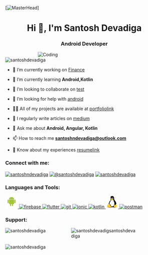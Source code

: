 [![MasterHead](https://1.bp.blogspot.com/-7A4WynwLsMw/XbBpCXG8fHI/AAAAAAAAMt4/uOa1bpLskYgrwGbllhSu2SDj_Mig8SXJQCLcBGAsYHQ/s1600/2000_600px.gif)]
<h1 align="center">Hi 👋, I'm Santosh Devadiga</h1>
<h3 align="center">Android Developer</h3>
<img align="right" alt="Coding" width="400" src="https://i.pinimg.com/originals/f8/41/ac/f841ac2befaedda240c55a06b23b33ec.gif"/>
<p align="left"> <img src="https://komarev.com/ghpvc/?username=santoshdevadiga&label=Profile%20views&color=0e75b6&style=flat" alt="santoshdevadiga" /> </p>

- 🔭 I’m currently working on [Finance](http://test)

- 🌱 I’m currently learning **Android,Kotlin**

- 👯 I’m looking to collaborate on [test](http://test)

- 🤝 I’m looking for help with [android](http://test)

- 👨‍💻 All of my projects are available at [portfoliolink](portfoliolink)

- 📝 I regularly write articles on [medium](medium)

- 💬 Ask me about **Android, Angular, Kotlin**

- 📫 How to reach me **santoshndevadiga@outlook.com**

- 📄 Know about my experiences [resumelink](resumelink)

<h3 align="left">Connect with me:</h3>
<p align="left">
<a href="https://linkedin.com/in/santoshndevadiga" target="blank"><img align="center" src="https://raw.githubusercontent.com/rahuldkjain/github-profile-readme-generator/master/src/images/icons/Social/linked-in-alt.svg" alt="santoshndevadiga" height="30" width="40" /></a>
<a href="https://medium.com/@santoshdevadiga" target="blank"><img align="center" src="https://raw.githubusercontent.com/rahuldkjain/github-profile-readme-generator/master/src/images/icons/Social/medium.svg" alt="@santoshdevadiga" height="30" width="40" /></a>
<a href="https://www.youtube.com/@SantoshDevadigaDev" target="blank"><img align="center" src="https://raw.githubusercontent.com/rahuldkjain/github-profile-readme-generator/master/src/images/icons/Social/youtube.svg" alt="santoshdevadiga" height="30" width="40" /></a>
</p>

<h3 align="left">Languages and Tools:</h3>
<p align="left"> <a href="https://developer.android.com" target="_blank" rel="noreferrer"> <img src="https://raw.githubusercontent.com/devicons/devicon/master/icons/android/android-original-wordmark.svg" alt="android" width="40" height="40"/> </a> <a href="https://firebase.google.com/" target="_blank" rel="noreferrer"> <img src="https://www.vectorlogo.zone/logos/firebase/firebase-icon.svg" alt="firebase" width="40" height="40"/> </a> <a href="https://flutter.dev" target="_blank" rel="noreferrer"> <img src="https://www.vectorlogo.zone/logos/flutterio/flutterio-icon.svg" alt="flutter" width="40" height="40"/> </a> <a href="https://git-scm.com/" target="_blank" rel="noreferrer"> <img src="https://www.vectorlogo.zone/logos/git-scm/git-scm-icon.svg" alt="git" width="40" height="40"/> </a> <a href="https://ionicframework.com" target="_blank" rel="noreferrer"> <img src="https://upload.wikimedia.org/wikipedia/commons/d/d1/Ionic_Logo.svg" alt="ionic" width="40" height="40"/> </a> <a href="https://kotlinlang.org" target="_blank" rel="noreferrer"> <img src="https://www.vectorlogo.zone/logos/kotlinlang/kotlinlang-icon.svg" alt="kotlin" width="40" height="40"/> </a> <a href="https://www.linux.org/" target="_blank" rel="noreferrer"> <img src="https://raw.githubusercontent.com/devicons/devicon/master/icons/linux/linux-original.svg" alt="linux" width="40" height="40"/> </a> <a href="https://postman.com" target="_blank" rel="noreferrer"> <img src="https://www.vectorlogo.zone/logos/getpostman/getpostman-icon.svg" alt="postman" width="40" height="40"/> </a> </p>

<h3 align="left">Support:</h3>
<p><a href="https://www.buymeacoffee.com/santoshdevadiga"> <img align="left" src="https://cdn.buymeacoffee.com/buttons/v2/default-yellow.png" height="50" width="210" alt="santoshdevadiga" /></a><a href="https://ko-fi.com/santoshdevadigsantoshdevadiga"> <img align="left" src="https://cdn.ko-fi.com/cdn/kofi3.png?v=3" height="50" width="210" alt="santoshdevadigsantoshdevadiga" /></a></p><br><br>

<p><img align="center" src="https://github-readme-stats.vercel.app/api/top-langs?username=santoshdevadiga&show_icons=true&locale=en&layout=compact" alt="santoshdevadiga" /></p>
